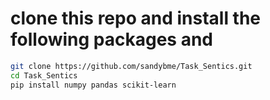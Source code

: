 # clone this repo and install the following packages and 
```bash
git clone https://github.com/sandybme/Task_Sentics.git
cd Task_Sentics
pip install numpy pandas scikit-learn
```
